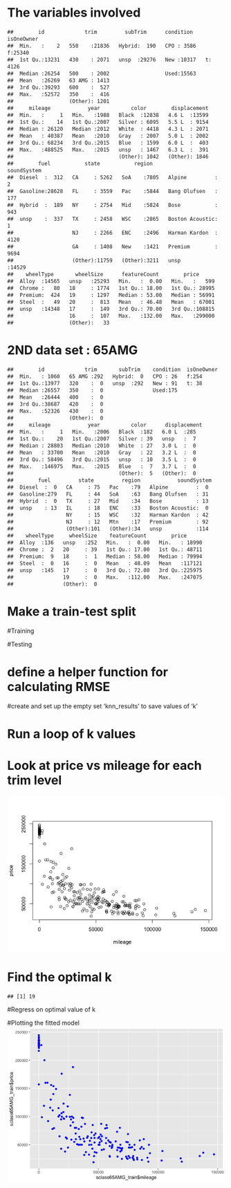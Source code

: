 The variables involved
======================

    ##        id             trim         subTrim      condition    isOneOwner
    ##  Min.   :    2   550    :21836   Hybrid:  190   CPO : 3586   f:25340   
    ##  1st Qu.:13231   430    : 2071   unsp  :29276   New :10317   t: 4126   
    ##  Median :26254   500    : 2002                  Used:15563             
    ##  Mean   :26269   63 AMG : 1413                                         
    ##  3rd Qu.:39293   600    :  527                                         
    ##  Max.   :52572   350    :  416                                         
    ##                  (Other): 1201                                         
    ##     mileage            year          color        displacement  
    ##  Min.   :     1   Min.   :1988   Black  :12838   4.6 L  :13599  
    ##  1st Qu.:    14   1st Qu.:2007   Silver : 6095   5.5 L  : 9154  
    ##  Median : 26120   Median :2012   White  : 4418   4.3 L  : 2071  
    ##  Mean   : 40387   Mean   :2010   Gray   : 2007   5.0 L  : 2002  
    ##  3rd Qu.: 68234   3rd Qu.:2015   Blue   : 1599   6.0 L  :  403  
    ##  Max.   :488525   Max.   :2015   unsp   : 1467   6.3 L  :  391  
    ##                                  (Other): 1042   (Other): 1846  
    ##        fuel           state           region              soundSystem   
    ##  Diesel  :  312   CA     : 5262   SoA    :7805   Alpine         :    2  
    ##  Gasoline:28628   FL     : 3559   Pac    :5844   Bang Olufsen   :  177  
    ##  Hybrid  :  189   NY     : 2754   Mid    :5824   Bose           :  943  
    ##  unsp    :  337   TX     : 2458   WSC    :2865   Boston Acoustic:    1  
    ##                   NJ     : 2266   ENC    :2496   Harman Kardon  : 4120  
    ##                   GA     : 1408   New    :1421   Premium        : 9694  
    ##                   (Other):11759   (Other):3211   unsp           :14529  
    ##    wheelType       wheelSize      featureCount        price       
    ##  Alloy  :14565   unsp   :25293   Min.   :  0.00   Min.   :   599  
    ##  Chrome :   80   18     : 1774   1st Qu.: 18.00   1st Qu.: 28995  
    ##  Premium:  424   19     : 1297   Median : 53.00   Median : 56991  
    ##  Steel  :   49   20     :  813   Mean   : 46.48   Mean   : 67001  
    ##  unsp   :14348   17     :  149   3rd Qu.: 70.00   3rd Qu.:108815  
    ##                  16     :  107   Max.   :132.00   Max.   :299000  
    ##                  (Other):   33

2ND data set : 65AMG
====================

    ##        id             trim       subTrim    condition  isOneOwner
    ##  Min.   : 1060   65 AMG :292   Hybrid:  0   CPO : 26   f:254     
    ##  1st Qu.:13977   320    :  0   unsp  :292   New : 91   t: 38     
    ##  Median :26557   350    :  0                Used:175             
    ##  Mean   :26444   400    :  0                                     
    ##  3rd Qu.:38687   420    :  0                                     
    ##  Max.   :52326   430    :  0                                     
    ##                  (Other):  0                                     
    ##     mileage            year          color      displacement
    ##  Min.   :     1   Min.   :2006   Black  :182   6.0 L  :285  
    ##  1st Qu.:    20   1st Qu.:2007   Silver : 39   unsp   :  7  
    ##  Median : 28803   Median :2010   White  : 27   3.0 L  :  0  
    ##  Mean   : 33700   Mean   :2010   Gray   : 22   3.2 L  :  0  
    ##  3rd Qu.: 58496   3rd Qu.:2015   unsp   : 10   3.5 L  :  0  
    ##  Max.   :146975   Max.   :2015   Blue   :  7   3.7 L  :  0  
    ##                                  (Other):  5   (Other):  0  
    ##        fuel         state         region            soundSystem 
    ##  Diesel  :  0   CA     : 75   Pac    :79   Alpine         :  0  
    ##  Gasoline:279   FL     : 44   SoA    :63   Bang Olufsen   : 31  
    ##  Hybrid  :  0   TX     : 27   Mid    :34   Bose           : 13  
    ##  unsp    : 13   IL     : 18   ENC    :33   Boston Acoustic:  0  
    ##                 NY     : 15   WSC    :32   Harman Kardon  : 42  
    ##                 NJ     : 12   Mtn    :17   Premium        : 92  
    ##                 (Other):101   (Other):34   unsp           :114  
    ##    wheelType     wheelSize    featureCount        price       
    ##  Alloy  :136   unsp   :252   Min.   :  0.00   Min.   : 18990  
    ##  Chrome :  2   20     : 39   1st Qu.: 17.00   1st Qu.: 48711  
    ##  Premium:  9   18     :  1   Median : 58.00   Median : 79994  
    ##  Steel  :  0   16     :  0   Mean   : 48.09   Mean   :117121  
    ##  unsp   :145   17     :  0   3rd Qu.: 72.00   3rd Qu.:225975  
    ##                19     :  0   Max.   :112.00   Max.   :247075  
    ##                (Other):  0

Make a train-test split
=======================

\#Training

\#Testing

define a helper function for calculating RMSE
=============================================

\#create and set up the empty set ‘knn\_results’ to save values of ‘k’

Run a loop of k values
======================

Look at price vs mileage for each trim level
============================================

![](H1Q2B_files/figure-markdown_strict/unnamed-chunk-9-1.png)

Find the optimal k
==================

    ## [1] 19

\#Regress on optimal value of k

\#Plotting the fitted model
![](H1Q2B_files/figure-markdown_strict/unnamed-chunk-12-1.png)

